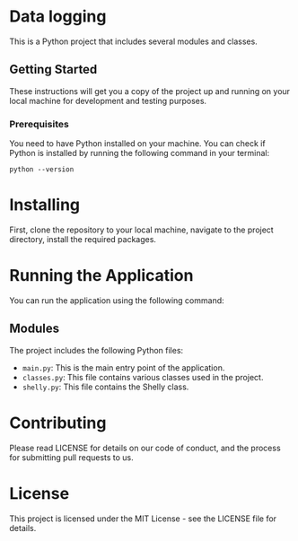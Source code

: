 # Data logging

This is a Python project that includes several modules and classes.

## Getting Started

These instructions will get you a copy of the project up and running on your local machine for development and testing purposes.

### Prerequisites

You need to have Python installed on your machine. You can check if Python is installed by running the following command in your terminal:

``
python --version
``

# Installing
First, clone the repository to your local machine, navigate to the project directory, install the required packages.

# Running the Application
You can run the application using the following command:

## Modules
The project includes the following Python files:

- `main.py`: This is the main entry point of the application.
- `classes.py`: This file contains various classes used in the project.
- `shelly.py`: This file contains the Shelly class.

# Contributing
Please read LICENSE for details on our code of conduct, and the process for submitting pull requests to us.

# License
This project is licensed under the MIT License - see the LICENSE file for details.
